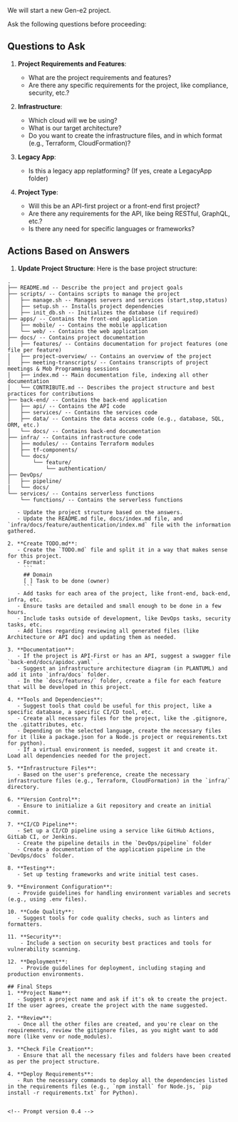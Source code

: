 We will start a new Gen-e2 project.

Ask the following questions before proceeding:
## Questions to Ask
1. **Project Requirements and Features**:
   - What are the project requirements and features?
   - Are there any specific requirements for the project, like compliance, security, etc.?

2. **Infrastructure**:
   - Which cloud will we be using?
   - What is our target architecture?
   - Do you want to create the infrastructure files, and in which format (e.g., Terraform, CloudFormation)?

3. **Legacy App**:
   - Is this a legacy app replatforming? (If yes, create a LegacyApp folder)

4. **Project Type**:
   - Will this be an API-first project or a front-end first project?
   - Are there any requirements for the API, like being RESTful, GraphQL, etc.?
   - Is there any need for specific languages or frameworks?

## Actions Based on Answers
1. **Update Project Structure**:
Here is the base project structure:
```
.
├── README.md -- Describe the project and project goals
├── scripts/ -- Contains scripts to manage the project
│   ├── manage.sh -- Manages servers and services (start,stop,status)
│   ├── setup.sh -- Installs project dependencies
│   ├── init_db.sh -- Initializes the database (if required)
├── apps/ -- Contains the front-end application
│   ├── mobile/ -- Contains the mobile application
│   └── web/ -- Contains the web application
├── docs/ -- Contains project documentation
│   ├── features/ -- Contains documentation for project features (one file per feature)
│   ├── project-overview/ -- Contains an overview of the project
│   ├── meeting-transcripts/ -- Contains transcripts of project meetings & Mob Programming sessions
│   ├── index.md -- Main documentation file, indexing all other documentation
│   └── CONTRIBUTE.md -- Describes the project structure and best practices for contributions
├── back-end/ -- Contains the back-end application
│   ├── api/ -- Contains the API code
│   ├── services/ -- Contains the services code
│   ├── data/ -- Contains the data access code (e.g., database, SQL, ORM, etc.)
│   └── docs/ -- Contains back-end documentation
├── infra/ -- Contains infrastructure code
│   ├── modules/ -- Contains Terraform modules
│   ├── tf-components/
│   └── docs/
│       └── feature/
│           └── authentication/
├── DevOps/
│   ├── pipeline/
|   └── docs/
└── services/ -- Contains serverless functions
    └── functions/ -- Contains the serverless functions

   - Update the project structure based on the answers.
   - Update the README.md file, docs/index.md file, and `infra/docs/feature/authentication/index.md` file with the information gathered.

2. **Create TODO.md**:
   - Create the `TODO.md` file and split it in a way that makes sense for this project.
   - Format:
     ```
     ## Domain
     [ ] Task to be done (owner)
     ```
   - Add tasks for each area of the project, like front-end, back-end, infra, etc.
   - Ensure tasks are detailed and small enough to be done in a few hours.
   - Include tasks outside of development, like DevOps tasks, security tasks, etc.
   - Add lines regarding reviewing all generated files (like Architecture or API doc) and updating them as needed.

3. **Documentation**:
   - If the project is API-First or has an API, suggest a swagger file `back-end/docs/apidoc.yaml` .
   - Suggest an infrastructure architecture diagram (in PLANTUML) and add it into `infra/docs` folder.
   - In the `docs/features/` folder, create a file for each feature that will be developed in this project.

4. **Tools and Dependencies**:
   - Suggest tools that could be useful for this project, like a specific database, a specific CI/CD tool, etc.
   - Create all necessary files for the project, like the .gitignore, the .gitattributes, etc.
   - Depending on the selected language, create the necessary files for it (like a package.json for a Node.js project or requirements.txt for python).
   - If a virtual environment is needed, suggest it and create it. Load all dependencies needed for the project.

5. **Infrastructure Files**:
   - Based on the user's preference, create the necessary infrastructure files (e.g., Terraform, CloudFormation) in the `infra/` directory.

6. **Version Control**:
   - Ensure to initialize a Git repository and create an initial commit.

7. **CI/CD Pipeline**:
   - Set up a CI/CD pipeline using a service like GitHub Actions, GitLab CI, or Jenkins.
   - Create the pipeline details in the `DevOps/pipeline` folder
   - Create a documentation of the application pipeline in the `DevOps/docs` folder.

8. **Testing**:
   - Set up testing frameworks and write initial test cases.

9. **Environment Configuration**:
   - Provide guidelines for handling environment variables and secrets (e.g., using .env files).

10. **Code Quality**:
   - Suggest tools for code quality checks, such as linters and formatters.

11. **Security**:
    - Include a section on security best practices and tools for vulnerability scanning.

12. **Deployment**:
    - Provide guidelines for deployment, including staging and production environments.

## Final Steps
1. **Project Name**:
   - Suggest a project name and ask if it's ok to create the project. If the user agrees, create the project with the name suggested.

2. **Review**:
   - Once all the other files are created, and you're clear on the requirements, review the gitignore files, as you might want to add more (like venv or node_modules).

3. **Check File Creation**:
   - Ensure that all the necessary files and folders have been created as per the project structure.

4. **Deploy Requirements**:
   - Run the necessary commands to deploy all the dependencies listed in the requirements files (e.g., `npm install` for Node.js, `pip install -r requirements.txt` for Python).


<!-- Prompt version 0.4 -->
